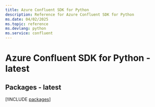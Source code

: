 ```yaml
---
title: Azure Confluent SDK for Python
description: Reference for Azure Confluent SDK for Python
ms.date: 04/02/2025
ms.topic: reference
ms.devlang: python
ms.service: confluent
---
```

# Azure Confluent SDK for Python - latest
## Packages - latest
[!INCLUDE [packages](confluent-index.md)]